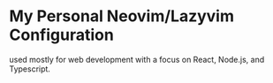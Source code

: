 # My Personal Neovim/Lazyvim Configuration

used mostly for web development with a focus on React, Node.js, and Typescript.
